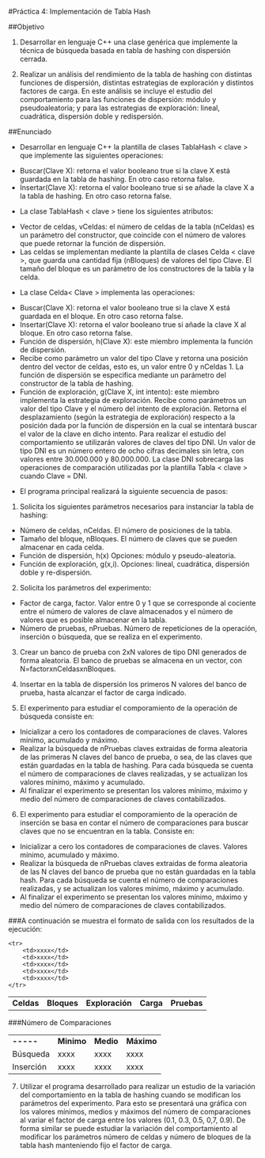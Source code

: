 #Práctica 4: Implementación de Tabla Hash

##Objetivo
1. Desarrollar en lenguaje C++ una clase genérica que implemente la técnica de búsqueda basada en tabla de hashing con dispersión cerrada.

2. Realizar un análisis del rendimiento de la tabla de hashing con distintas funciones de dispersión, distintas estrategias de exploración y distintos factores de carga. En este análisis se incluye el estudio del comportamiento para las funciones de dispersión: módulo y pseudoaleatoria; y para las estrategias de exploración: lineal, cuadrática, dispersión doble y redispersión.

##Enunciado
+ Desarrollar en lenguaje C++ la plantilla de clases TablaHash < clave > que implemente las siguientes operaciones:
* Buscar(Clave X): retorna el valor booleano true si la clave X está guardada en la tabla de hashing. En otro caso retorna false.
* Insertar(Clave X): retorna el valor booleano true si se añade la clave X a la tabla de hashing. En otro caso retorna false.

+ La clase TablaHash < clave > tiene los siguientes atributos:
* Vector de celdas, vCeldas: el número de celdas de la tabla (nCeldas) es un parámetro del constructor, que coincide con el número de valores que puede retornar la función de dispersión.
* Las celdas se implementan mediante la plantilla de clases Celda < clave >, que guarda una cantidad fija (nBloques) de valores del tipo Clave. El tamaño del
bloque es un parámetro de los constructores de la tabla y la celda. 

+ La clase Celda< Clave > implementa las operaciones:

* Buscar(Clave X): retorna el valor booleano true si la clave X está guardada en el bloque. En otro caso retorna false.
* Insertar(Clave X): retorna el valor booleano true si añade la clave X al bloque. En otro caso retorna false.
* Función de dispersión, h(Clave X): este miembro implementa la función de dispersión.
* Recibe como parámetro un valor del tipo Clave y retorna una posición dentro del vector de celdas, esto es, un valor entre 0 y nCeldas 1. La función de dispersión se especifica mediante un parámetro del constructor de la tabla de hashing.
* Función de exploración, g(Clave X, int intento): este miembro implementa la estrategia de exploración. Recibe como parámetros un valor del tipo Clave y el número del intento de exploración. Retorna el desplazamiento (según la estrategia de exploración) respecto a la posición dada por la función de dispersión en la cual se intentará buscar el valor de la clave en dicho intento. Para realizar el estudio del comportamiento se utilizarán valores de claves del tipo DNI. Un valor de tipo DNI es un número entero de ocho cifras decimales sin letra, con valores entre 30.000.000 y 80.000.000. La clase DNI sobrecarga las operaciones de comparación utilizadas por la plantilla Tabla < clave > cuando Clave = DNI.

+ El programa principal realizará la siguiente secuencia de pasos:
1. Solicita los siguientes parámetros necesarios para instanciar la tabla de hashing:

* Número de celdas, nCeldas. El número de posiciones de la tabla.
* Tamaño del bloque, nBloques. El número de claves que se pueden almacenar en cada celda.
* Función de dispersión, h(x) Opciones: módulo y pseudo-aleatoria.
* Función de exploración, g(x,i). Opciones: lineal, cuadrática, dispersión doble y re-dispersión.

2. Solicita los parámetros del experimento:

* Factor de carga, factor. Valor entre 0 y 1 que se corresponde al cociente entre el número de valores de clave almacenados y el número de valores que es posible almacenar en la tabla.
* Número de pruebas, nPruebas. Número de repeticiones de la operación, inserción o búsqueda, que se realiza en el experimento.

3. Crear un banco de prueba con 2xN valores de tipo DNI generados de forma aleatoria. El banco de pruebas se almacena en un vector, con N=factorxnCeldasxnBloques.

4. Insertar en la tabla de dispersión los primeros N valores del banco de prueba, hasta alcanzar el factor de carga indicado.

5. El experimento para estudiar el comporamiento de la operación de búsqueda consiste en:

* Inicializar a cero los contadores de comparaciones de claves. Valores mínimo, acumulado y máximo.
* Realizar la búsqueda de nPruebas claves extraidas de forma aleatoria de las primeras N claves del banco de prueba, o sea, de las claves que están guardadas en la tabla de hashing. Para cada búsqueda se cuenta el número de comparaciones de claves realizadas, y se actualizan los valores mínimo, máximo y acumulado.
* Al finalizar el experimento se presentan los valores mínimo, máximo y medio del número de comparaciones de claves contabilizados.

6. El experimento para estudiar el comporamiento de la operación de inserción se basa en contar el número de comparaciones para buscar claves que no se encuentran en la tabla. Consiste en:

* Inicializar a cero los contadores de comparaciones de claves. Valores mínimo, acumulado y máximo.
* Realizar la búsqueda de nPruebas claves extraidas de forma aleatoria de las N claves del banco de prueba que no están guardadas en la tabla hash. Para cada búsqueda se cuenta el número de comparaciones realizadas, y se actualizan los valores mínimo, máximo y acumulado.
* Al finalizar el experimento se presentan los valores mínimo, máximo y medio del número de comparaciones de claves contabilizados.

###A continuación se muestra el formato de salida con los resultados de la ejecución:


<table>
    <tr>
        <td><strong>Celdas</strong></td>
        <td><strong>Bloques</strong></td>
        <td><strong>Exploración</strong></td>
        <td><strong>Carga</strong></td>
        <td><strong>Pruebas</strong></td>
    </tr>
     
    <tr>
        <td>xxxx</td>
        <td>xxxx</td>
        <td>xxxx</td>
        <td>xxxx</td>
        <td>xxxx</td>
    </tr>
</table>
 
###Número de Comparaciones

<table>
    <tr>
        <td><strong>-----</strong></td>
        <td><strong>Minimo</strong></td>
        <td><strong>Medio</strong></td>
        <td><strong>Máximo</strong></td>
    </tr>
    <tr>
        <td>Búsqueda</td>
        <td>xxxx</td>
        <td>xxxx</td>
        <td>xxxx</td>
    </tr>
    <tr>
        <td>Inserción</td>
        <td>xxxx</td>
        <td>xxxx</td>
        <td>xxxx</td>
    </tr>
</table>


7. Utilizar el programa desarrollado para realizar un estudio de la variación del comportamiento en la tabla de hashing cuando se modifican los parámetros del experimento. Para esto se presentará una gráfica con los valores mínimos, medios y máximos del número de comparaciones al variar el factor de carga entre los valores (0.1, 0.3, 0.5, 0,7, 0.9). De forma similar se puede estudiar la variación del comportamiento al modificar los parámetros número de celdas y número de bloques de la tabla hash manteniendo fijo el factor de carga.
